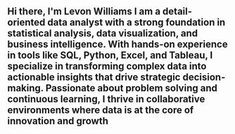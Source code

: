 ## Hi there, I'm Levon Williams I am a detail-oriented data analyst with a strong foundation in statistical analysis, data visualization, and business intelligence. With hands-on experience in tools like SQL, Python, Excel, and Tableau, I specialize in transforming complex data into actionable insights that drive strategic decision-making. Passionate about problem solving and continuous learning, I thrive in collaborative environments where data is at the core of innovation and growth

<!--
**LevonWilliams/LevonWilliams** is a ✨ _special_ ✨ repository because its `README.md` (this file) appears on your GitHub profile.

Here are some ideas to get you started:

- 🔭 I’m currently working on leveraging my hard skills (SQL, Tableau, Pivot Tables) to transform raw data into actionable insights to help companies maximize their sales and profitability.
- 🌱 I’m currently learning Data visualization, Python, SQL as well as other soft skills neccessary to be a valuable asset to any company as a Data Analyst. Education never stops especially in this industry so I am constantly learning looking for ways to gain an advantage in this field.  
- 👯 I’m looking to collaborate with companies who are equally as passionate about using data to facilate growth, I am interested in collaborating with other analyst in the field to share knowledge and experiences as well.
- 🤔 I’m looking for help 
- 💬 Ask me about Ask me about how I turn messy data inot actinable insights, or how I've used SQl and Python to automate reporting and save hours of manual work. I am also happy to talk about data visualization, stakeholder communication, or designing metrics that drive business decisions.
- 📫 How to reach me: https://www.linkedin.com/in/levon-williams-/
- 😄 Pronouns: ...
- ⚡ Fun fact: I am a former professional basketball player with experience playing overseas in Mexico, Europe and Asia, also I am a Certified Personal Trainer and the owner of Deeper Than Reps LLC for over 4 years helping busy professionals achieve their fitness goals.
-->
